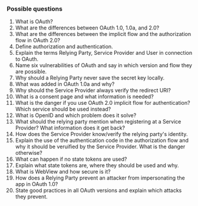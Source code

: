 ### Possible questions

1. What is OAuth?
2. What are the differences between OAuth 1.0, 1.0a, and 2.0?
3. What are the differences between the implicit flow and the authorization flow in OAuth 2.0?
4. Define authorization and authentication. 
5. Explain the terms Relying Party, Service Provider and User in connection to OAuth.
6. Name six vulnerabilities of OAuth and say in which version and flow they are possible.
7. Why should a Relying Party never save the secret key locally.
8. What was added in OAuth 1.0a and why?
9. Why should the Service Provider always verify the redirect URI?
10. What is a consent page and what information is needed?
11. What is the danger if you use OAuth 2.0 implicit flow for authentication? Which service should be used instead?
12. What is OpenID and which problem does it solve?
13. What should the relying party mention when registering at a Service Provider? What information does it get back?
14. How does the Service Provider know/verify the relying party's identity.
15. Explain the use of the authentication code in the authorization flow and why it should be veruified by the Service Provider. What is the danger otherwise?
16. What can happen if no state tokens are used?
17. Explain what state tokens are, where they should be used and why.
18. What is WebView and how secure is it?
19. How does a Relying Party prevent an attacker from impersonating the app in OAuth 1.0?
20. State good practices in all OAuth versions and explain which attacks they prevent.
